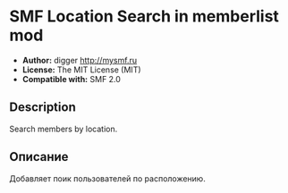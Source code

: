 # SMF Location Search in memberlist mod
* **Author:** digger http://mysmf.ru
* **License:** The MIT License (MIT)
* **Compatible with:** SMF 2.0

## Description
Search members by location.

## Описание
Добавляет поик пользователей по расположению.